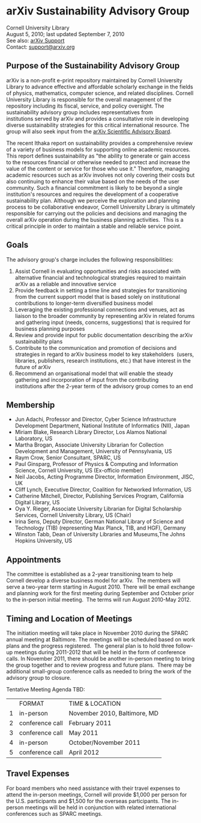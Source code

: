 arXiv Sustainability Advisory Group
===================================

Cornell University Library  
August 5, 2010; last updated September 7, 2010  
See also: [arXiv Support](/help/support)  
Contact: <support@arxiv.org>

Purpose of the Sustainability Advisory Group
--------------------------------------------

arXiv is a non-profit e-print repository maintained by Cornell
University Library to advance effective and affordable scholarly
exchange in the fields of physics, mathematics, computer science, and
related disciplines. Cornell University Library is responsible for the
overall management of the repository including its fiscal, service, and
policy oversight. The sustainability advisory group includes
representatives from institutions served by arXiv and provides a
consultative role in developing diverse sustainability strategies for
this critical international resource. The group will also seek input
from the [arXiv Scientific Advisory
Board](http://arxiv.org/help/scientific_ad_board).

The recent Ithaka report on sustainability provides a comprehensive
review of a variety of business models for supporting online academic
resources. This report defines sustainability as "the ability to
generate or gain access to the resources financial or otherwise needed
to protect and increase the value of the content or service for those
who use it." Therefore, managing academic resources such as arXiv
involves not only covering their costs but also continuing to enhance
their value based on the needs of the user community. Such a financial
commitment is likely to be beyond a single institution's resources and
requires the development of a cooperative sustainability plan. Although
we perceive the exploration and planning process to be collaborative
endeavor, Cornell University Library is ultimately responsible for
carrying out the policies and decisions and managing the overall arXiv
operation during the business planning activities.  This is a critical
principle in order to maintain a stable and reliable service point.

Goals
-----

The advisory group's charge includes the following responsibilities:

1.  Assist Cornell in evaluating opportunities and risks associated with
    alternative financial and technological strategies required to
    maintain arXiv as a reliable and innovative service
2.  Provide feedback in setting a time line and strategies for
    transitioning from the current support model that is based solely on
    institutional contributions to longer-term diversified business
    model
3.  Leveraging the existing professional connections and venues, act as
    liaison to the broader community by representing arXiv in related
    forums and gathering input (needs, concerns, suggestions) that is
    required for business planning purposes
4.  Review and provide input for public documentation describing the
    arXiv sustainability plans
5.  Contribute to the communication and promotion of decisions and
    strategies in regard to arXiv business model to key stakeholders 
    (users, libraries, publishers, research institutions, etc.) that
    have interest in the future of arXiv
6.  Recommend an organisational model that will enable the steady
    gathering and incorporation of input from the contributing
    institutions after the 2-year term of the advisory group comes to an
    end

Membership
----------

-   Jun Adachi, Professor and Director, Cyber Science Infrastructure
    Development Department, National Institute of Informatics (NII),
    Japan
-   Miriam Blake, Research Library Director, Los Alamos National
    Laboratory, US
-   Martha Brogan, Associate University Librarian for Collection
    Development and Management, University of Pennsylvania, US
-   Raym Crow, Senior Consultant, SPARC, US
-   Paul Ginsparg, Professor of Physics & Computing and Information
    Science, Cornell University, US (Ex-officio member)
-   Neil Jacobs, Acting Programme Director, Information Environment,
    JISC, UK
-   Cliff Lynch, Executive Director, Coalition for Networked
    Information, US
-   Catherine Mitchell, Director, Publishing Services Program,
    California Digital Library, US
-   Oya Y. Rieger, Associate University Librarian for Digital
    Scholarship Services, Cornell University Library, US (Chair)
-   Irina Sens, Deputy Director, German National Library of Science and
    Technology (TIB) (representing Max Planck, TIB, and HGF), Germany
-   Winston Tabb, Dean of University Libraries and Museums,The Johns
    Hopkins University, US

Appointments
------------

The committee is established as a 2-year transitioning team to help
Cornell develop a diverse business model for arXiv.  The members will
serve a two-year term starting in August 2010. There will be email
exchange and planning work for the first meeting during September and
October prior to the in-person initial meeting.  The terms will run
August 2010-May 2012.

Timing and Location of Meetings
-------------------------------

The initiation meeting will take place in November 2010 during the SPARC
annual meeting at Baltimore. The meetings will be scheduled based on
work plans and the progress registered.  The general plan is to
hold three follow-up meetings during 2011-2012 that will be held in the
form of conference calls. In November 2011, there should be another
in-person meeting to bring the group together and to review progress and
future plans.  There may be additional small-group conference calls as
needed to bring the work of the advisory group to closure.

Tentative Meeting Agenda TBD:

<table>
<tbody>
<tr class="odd">
<td></td>
<td>FORMAT</td>
<td>TIME &amp; LOCATION</td>
</tr>
<tr class="even">
<td>1</td>
<td>in-person</td>
<td>November 2010, Baltimore, MD</td>
</tr>
<tr class="odd">
<td>2</td>
<td>conference call</td>
<td>February 2011</td>
</tr>
<tr class="even">
<td>3</td>
<td>conference call</td>
<td>May 2011</td>
</tr>
<tr class="odd">
<td>4</td>
<td>in-person</td>
<td>October/November 2011</td>
</tr>
<tr class="even">
<td>5</td>
<td>conference call</td>
<td>April 2012</td>
</tr>
</tbody>
</table>

Travel Expenses
---------------

For board members who need assistance with their travel expenses to
attend the in-person meetings, Cornell will provide \$1,000 per person
for the U.S. participants and \$1,500 for the overseas participants. The
in-person meetings will be held in conjunction with related
international conferences such as SPARC meetings.
